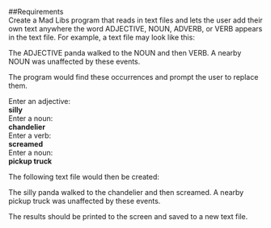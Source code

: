 
##Requirements  
Create a Mad Libs program that reads in text files and lets the user add their own text anywhere the word ADJECTIVE, NOUN, ADVERB, or VERB appears in the text file. For example, a text file may look like this:

The ADJECTIVE panda walked to the NOUN and then VERB. A nearby NOUN was
unaffected by these events.

The program would find these occurrences and prompt the user to replace them.

Enter an adjective:  
**silly**  
Enter a noun:  
**chandelier**  
Enter a verb:  
**screamed**  
Enter a noun:  
**pickup truck**  

The following text file would then be created:

The silly panda walked to the chandelier and then screamed. A nearby pickup
truck was unaffected by these events.

The results should be printed to the screen and saved to a new text file.